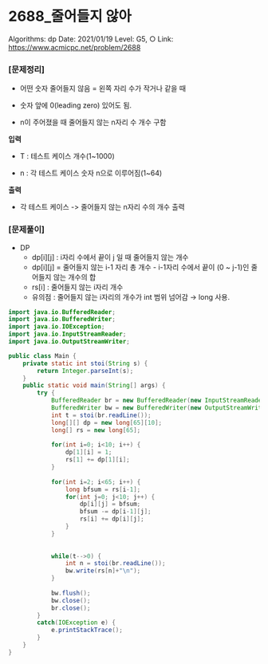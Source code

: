 # 2688_줄어들지 않아

Algorithms: dp
Date: 2021/01/19
Level: G5, ○
Link: https://www.acmicpc.net/problem/2688

### [문제정리]

* 어떤 숫자 줄어들지 않음 = 왼쪽 자리 수가 작거나 같을 때

* 숫자 앞에 0(leading zero) 있어도 됨.

* n이 주어졌을 때 줄어들지 않는 n자리 수 개수 구함

**입력**

* T : 테스트 케이스 개수(1~1000)

* n : 각 테스트 케이스 숫자 n으로 이루어짐(1~64)

**출력**

* 각 테스트 케이스 -> 줄어들지 않는 n자리 수의 개수 출력

### [문제풀이]

- DP
    - dp[i][j] : i자리 수에서 끝이 j 일 때 줄어들지 않는 개수
    - dp[i][j] = 줄어들지 않는 i-1 자리 총 개수 - i-1자리 수에서 끝이 (0 ~ j-1)인 줄어들지 않는 개수의 합
    - rs[i] : 줄어들지 않는 i자리 개수
    - 유의점 : 줄어들지 않는 i자리의 개수가  int 범위 넘어감 → long 사용.

```java
import java.io.BufferedReader;
import java.io.BufferedWriter;
import java.io.IOException;
import java.io.InputStreamReader;
import java.io.OutputStreamWriter;

public class Main {
	private static int stoi(String s) {
		return Integer.parseInt(s);
	}
	public static void main(String[] args) {
		try {
			BufferedReader br = new BufferedReader(new InputStreamReader(System.in));
			BufferedWriter bw = new BufferedWriter(new OutputStreamWriter(System.out));
			int t = stoi(br.readLine());
			long[][] dp = new long[65][10];
			long[] rs = new long[65];
			
			for(int i=0; i<10; i++) {
				dp[1][i] = 1;
				rs[1] += dp[1][i];
			}
			
			for(int i=2; i<65; i++) {
				long bfsum = rs[i-1];
				for(int j=0; j<10; j++) {
					dp[i][j] = bfsum;
					bfsum -= dp[i-1][j];
					rs[i] += dp[i][j];
				}
			}
			
			
			while(t-->0) {
				int n = stoi(br.readLine());
				bw.write(rs[n]+"\n");
			}
			
			bw.flush();
			bw.close();
			br.close();
		}
		catch(IOException e) {
			e.printStackTrace();
		}
	}
}
```